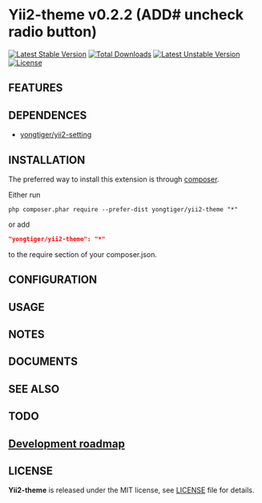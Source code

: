 # Yii2-theme v0.2.2 (ADD# uncheck radio button)

[![Latest Stable Version](https://poser.pugx.org/yongtiger/yii2-theme/v/stable)](https://packagist.org/packages/yongtiger/yii2-theme)
[![Total Downloads](https://poser.pugx.org/yongtiger/yii2-theme/downloads)](https://packagist.org/packages/yongtiger/yii2-theme) 
[![Latest Unstable Version](https://poser.pugx.org/yongtiger/yii2-theme/v/unstable)](https://packagist.org/packages/yongtiger/yii2-theme)
[![License](https://poser.pugx.org/yongtiger/yii2-theme/license)](https://packagist.org/packages/yongtiger/yii2-theme)


## FEATURES


## DEPENDENCES

* [yongtiger/yii2-setting](https://github.com/yongtiger/yii2-setting)


## INSTALLATION   

The preferred way to install this extension is through [composer](http://getcomposer.org/download/).

Either run

```
php composer.phar require --prefer-dist yongtiger/yii2-theme "*"
```

or add

```json
"yongtiger/yii2-theme": "*"
```

to the require section of your composer.json.


## CONFIGURATION


## USAGE


## NOTES


## DOCUMENTS


## SEE ALSO


## TODO


## [Development roadmap](docs/development-roadmap.md)


## LICENSE 
**Yii2-theme** is released under the MIT license, see [LICENSE](https://opensource.org/licenses/MIT) file for details.
